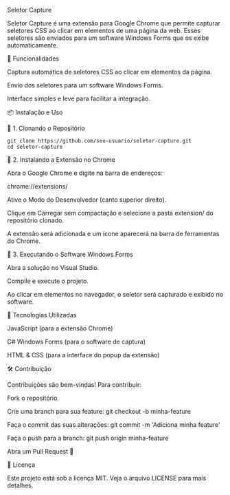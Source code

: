 Seletor Capture

Seletor Capture é uma extensão para Google Chrome que permite capturar seletores CSS ao clicar em elementos de uma página da web. Esses seletores são enviados para um software Windows Forms que os exibe automaticamente.

🚀 Funcionalidades

Captura automática de seletores CSS ao clicar em elementos da página.

Envio dos seletores para um software Windows Forms.

Interface simples e leve para facilitar a integração.

📦 Instalação e Uso

🔹 1. Clonando o Repositório

    git clone https://github.com/seu-usuario/seletor-capture.git
    cd seletor-capture

🔹 2. Instalando a Extensão no Chrome

Abra o Google Chrome e digite na barra de endereços:

chrome://extensions/

Ative o Modo do Desenvolvedor (canto superior direito).

Clique em Carregar sem compactação e selecione a pasta extension/ do repositório clonado.

A extensão será adicionada e um ícone aparecerá na barra de ferramentas do Chrome.

🔹 3. Executando o Software Windows Forms

Abra a solução no Visual Studio.

Compile e execute o projeto.

Ao clicar em elementos no navegador, o seletor será capturado e exibido no software.

🔧 Tecnologias Utilizadas

JavaScript (para a extensão Chrome)

C# Windows Forms (para o software de captura)

HTML & CSS (para a interface do popup da extensão)

🛠️ Contribuição

Contribuições são bem-vindas! Para contribuir:

Fork o repositório.

Crie uma branch para sua feature: git checkout -b minha-feature

Faça o commit das suas alterações: git commit -m 'Adiciona minha feature'

Faça o push para a branch: git push origin minha-feature

Abra um Pull Request 🚀

📄 Licença

Este projeto está sob a licença MIT. Veja o arquivo LICENSE para mais detalhes.
